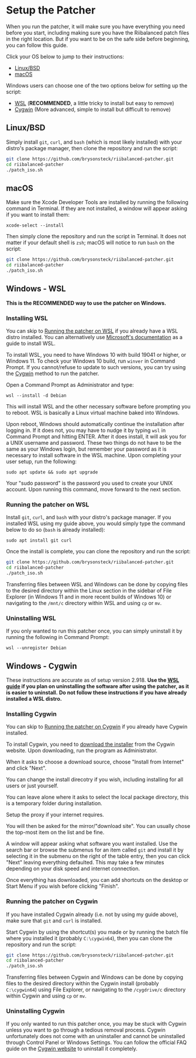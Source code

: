 # Setup the Patcher

When you run the patcher, it will make sure you have everything you need before you start, including making sure you have the Riibalanced patch files in the right location. But if you want to be on the safe side before beginning, you can follow this guide.

Click your OS below to jump to their instructions:

* [Linux/BSD](#linuxbsd)
* [macOS](#macOS)

Windows users can choose one of the two options below for setting up the script:

* [WSL](#windows---wsl) (**RECOMMENDED**, a little tricky to install but easy to remove)
* [Cygwin](#windows---cygwin) (More advanced, simple to install but difficult to remove)

## Linux/BSD

Simply install `git`, `curl`, and `bash` (which is most likely installed) with your distro's package manager, then clone the repository and run the script:

```bash
git clone https://github.com/brysonsteck/riibalanced-patcher.git
cd riibalanced-patcher
./patch_iso.sh
```

## macOS

Make sure the Xcode Developer Tools are installed by running the following command in Terminal. If they are not installed, a window will appear asking if you want to install them:

```
xcode-select --install
```

Then simply clone the repository and run the script in Terminal. It does not matter if your default shell is `zsh`; macOS will notice to run `bash` on the script:

```bash
git clone https://github.com/brysonsteck/riibalanced-patcher.git
cd riibalanced-patcher
./patch_iso.sh
```

## Windows - WSL

**This is the RECOMMENDED way to use the patcher on Windows.**

### Installing WSL

You can skip to [Running the patcher on WSL](#Running-the-patcher-on-wsl) if you already have a WSL distro installed. You can alternatively use [Microsoft's documentation](https://docs.microsoft.com/en-us/windows/wsl/install) as a guide to install WSL.

To install WSL, you need to have Windows 10 with build 19041 or higher, or Windows 11. To check your Windows 10 build, run `winver` in Command Prompt. If you cannot/refuse to update to such versions, you can try using the [Cygwin](#windows---cygwin) method to run the patcher.

Open a Command Prompt as Administrator and type:

```
wsl --install -d Debian
```

This will install WSL and the other necessary software before prompting you to reboot. WSL is basically a Linux virtual machine baked into Windows.

Upon reboot, Windows should automatically continue the installation after logging in. If it does not, you may have to nudge it by typing `wsl` in Command Prompt and hitting ENTER. After it does install, it will ask you for a UNIX username and password. These two things do not have to be the same as your Windows login, but remember your password as it is necessary to install software in the WSL machine. Upon completing your user setup, run the following:

```
sudo apt update && sudo apt upgrade
```

Your "sudo password" is the password you used to create your UNIX account. Upon running this command, move forward to the next section.

### Running the patcher on WSL

Install `git`, `curl`, and `bash` with your distro's package manager. If you installed WSL using my guide above, you would simply type the command below to do so (`bash` is already installed):

```
sudo apt install git curl
```

Once the install is complete, you can clone the repository and run the script:
```bash
git clone https://github.com/brysonsteck/riibalanced-patcher.git
cd riibalanced-patcher
./patch_iso.sh
```

Transferring files between WSL and Windows can be done by copying files to the desired directory within the Linux section in the sidebar of File Explorer (in Windows 11 and in more recent builds of Windows 10) or navigating to the `/mnt/c` directory within WSL and using `cp` or `mv`.

### Uninstalling WSL

If you only wanted to run this patcher once, you can simply uninstall it by running the following in Command Prompt:

```
wsl --unregister Debian
```

## Windows - Cygwin

These instructions are accurate as of setup version 2.918. **Use the [WSL guide](#windows---wsl) if you plan on uninstalling the software after using the patcher, as it is easier to uninstall.** **Do not follow these instructions if you have already installed a WSL distro.**

### Installing Cygwin

You can skip to [Running the patcher on Cygwin](#Running-the-patcher-on-Cygwin) if you already have Cygwin installed.

To install Cygwin, you need to [download the installer]() from the Cygwin website. Upon downloading, run the program as Administrator. 

When it asks to choose a download source, choose "Install from Internet" and click "Next".

You can change the install direcotry if you wish, including installing for all users or just yourself.

You can leave alone where it asks to select the local package directory, this is a temporary folder during installation.

Setup the proxy if your internet requires.

You will then be asked for the mirror/"download site". You can usually chose the top-most item on the list and be fine.

A window will appear asking what software you want installed. Use the search bar or browse the submenus for an item called `git` and install it by selecting it in the submenu on the right of the table entry, then you can click "Next" leaving everything defaulted. This may take a few minutes depending on your disk speed and internet connection.

Once everything has downloaded, you can add shortcuts on the desktop or Start Menu if you wish before clicking "Finish".

### Running the patcher on Cygwin

If you have installed Cygwin already (i.e. not by using my guide above), make sure that `git` and `curl` is installed.

Start Cygwin by using the shortcut(s) you made or by running the batch file where you installed it (probably `C:\cygwin64`), then you can clone the repository and run the script:

```bash
git clone https://github.com/brysonsteck/riibalanced-patcher.git
cd riibalanced-patcher
./patch_iso.sh
```

Transferring files between Cygwin and Windows can be done by copying files to the desired directory within the Cygwin install (probably `C:\cygwin64`) using File Explorer, or navigating to the `/cygdrive/c` directory within Cygwin and using `cp` or `mv`.

### Uninstalling Cygwin

If you only wanted to run this patcher once, you may be stuck with Cygwin unless you want to go through a tedious removal process. Cygwin unfortunately does not come with an uninstaller and cannot be uninstalled through Control Panel or Windows Settings. You can follow the official FAQ guide on the [Cygwin website](https://www.cygwin.com/faq.html#faq.setup.uninstall-all) to uninstall it completely.
